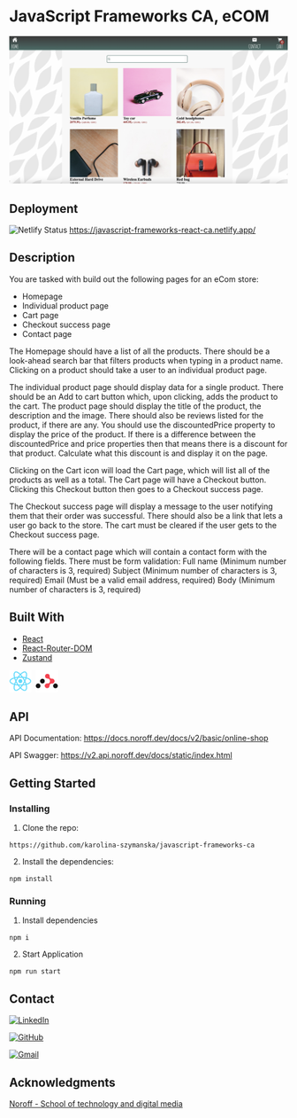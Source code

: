 # JavaScript Frameworks CA, eCOM

![Screenshot](./src//components/images/ecom.png)

## Deployment

![Netlify Status](https://api.netlify.com/api/v1/badges/106c67e0-795d-465a-aebf-f8c2cd6ffd64/deploy-status) https://javascript-frameworks-react-ca.netlify.app/

## Description

You are tasked with build out the following pages for an eCom store:

- Homepage
- Individual product page
- Cart page
- Checkout success page
- Contact page

The Homepage should have a list of all the products. There should be a look-ahead search bar that filters products when typing in a product name. Clicking on a product should take a user to an individual product page.

The individual product page should display data for a single product. There should be an Add to cart button which, upon clicking, adds the product to the cart. The product page should display the title of the product, the description and the image. There should also be reviews listed for the product, if there are any. You should use the discountedPrice property to display the price of the product. If there is a difference between the discountedPrice and price properties then that means there is a discount for that product. Calculate what this discount is and display it on the page.

Clicking on the Cart icon will load the Cart page, which will list all of the products as well as a total. The Cart page will have a Checkout button. Clicking this Checkout button then goes to a Checkout success page.

The Checkout success page will display a message to the user notifying them that their order was successful. There should also be a link that lets a user go back to the store. The cart must be cleared if the user gets to the Checkout success page.

There will be a contact page which will contain a contact form with the following fields. There must be form validation:
Full name (Minimum number of characters is 3, required)
Subject (Minimum number of characters is 3, required)
Email (Must be a valid email address, required)
Body (Minimum number of characters is 3, required)

## Built With

- [React](https://react.dev/)
- [React-Router-DOM](https://reactrouter.com/en/main)
- [Zustand](https://docs.pmnd.rs/zustand/)

<div>
  <img src="https://github.com/devicons/devicon/blob/master/icons/react/react-original.svg" title="React" alt="React" width="40" height="40"/>&nbsp;
  <img src="https://github.com/devicons/devicon/blob/master/icons/reactrouter/reactrouter-original.svg" title="React Router" alt="React Router" width="40" height="40"/>&nbsp;
</div>

## API

API Documentation: https://docs.noroff.dev/docs/v2/basic/online-shop

API Swagger: https://v2.api.noroff.dev/docs/static/index.html

## Getting Started

### Installing

1. Clone the repo:

```
https://github.com/karolina-szymanska/javascript-frameworks-ca
```

2. Install the dependencies:

```
npm install
```

### Running

1. Install dependencies

```
npm i
```

2. Start Application

```
npm run start
```

## Contact

[![LinkedIn](https://img.shields.io/badge/LinkedIn-0077B5?style=for-the-badge&logo=linkedin&logoColor=white)](https://www.linkedin.com/in/karolina-szyma%C5%84ska-64b36089/)

[![GitHub](https://img.shields.io/badge/GitHub-100000?style=for-the-badge&logo=github&logoColor=white)](https://github.com/karolina-szymanska)

[![Gmail](https://img.shields.io/badge/Gmail-D14836?style=for-the-badge&logo=gmail&logoColor=white)](mailto:karolinaszymanska899@gmail.com)

## Acknowledgments

[Noroff - School of technology and digital media](https://www.noroff.no/)
